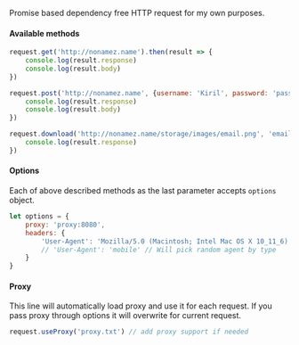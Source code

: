 
Promise based dependency free HTTP request for my own purposes.

#### Available methods

```javascript
request.get('http://nonamez.name').then(result => {
	console.log(result.response)
	console.log(result.body)
})

request.post('http://nonamez.name', {username: 'Kiril', password: 'password'}).then(result => {
	console.log(result.response)
	console.log(result.body)
})

request.download('http://nonamez.name/storage/images/email.png', 'email.png').then(result => {
	console.log(result.response)
})
```

#### Options

Each of above described methods as the last parameter accepts `options` object.

```javascript
let options = {
	proxy: 'proxy:8080',
	headers: {
		'User-Agent': 'Mozilla/5.0 (Macintosh; Intel Mac OS X 10_11_6) AppleWebKit/537.36 (KHTML, like Gecko) Chrome/57.0.2930.0 Safari/537.36',
		// 'User-Agent': 'mobile' // Will pick random agent by type
	}
}
```

#### Proxy

This line will automatically load proxy and use it for each request. If you pass proxy through options it will overwrite for current request.

```javascript
request.useProxy('proxy.txt') // add proxy support if needed
```
